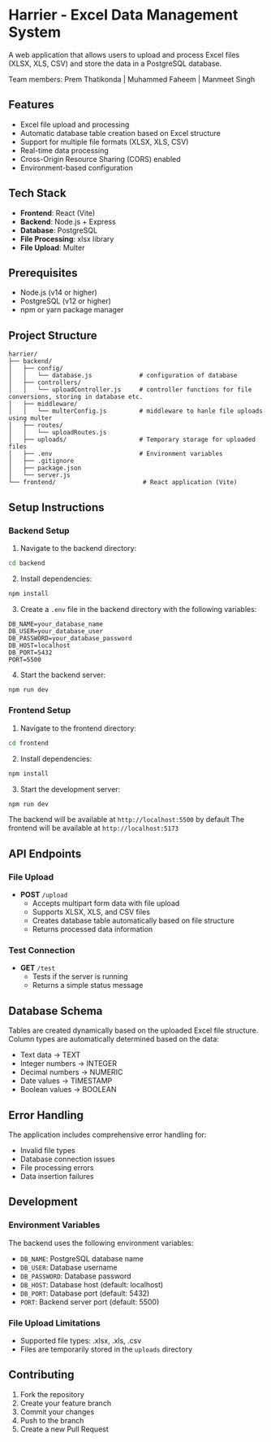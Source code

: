 # Harrier - Excel Data Management System

A web application that allows users to upload and process Excel files (XLSX, XLS, CSV) and store the data in a PostgreSQL database.

Team members:
Prem Thatikonda | Muhammed Faheem | Manmeet Singh

## Features

- Excel file upload and processing
- Automatic database table creation based on Excel structure
- Support for multiple file formats (XLSX, XLS, CSV)
- Real-time data processing
- Cross-Origin Resource Sharing (CORS) enabled
- Environment-based configuration

## Tech Stack

- **Frontend**: React (Vite)
- **Backend**: Node.js + Express
- **Database**: PostgreSQL
- **File Processing**: xlsx library
- **File Upload**: Multer

## Prerequisites

- Node.js (v14 or higher)
- PostgreSQL (v12 or higher)
- npm or yarn package manager

## Project Structure

```plaintext
harrier/
├── backend/
│   ├── config/
│   │   └── database.js             # configuration of database
│   ├── controllers/
│   │   └── uploadController.js     # controller functions for file conversions, storing in database etc.
│   ├── middleware/
│   │   └── multerConfig.js         # middleware to hanle file uploads using multer
│   ├── routes/
│   │   └── uploadRoutes.js
│   ├── uploads/                    # Temporary storage for uploaded files
│   ├── .env                        # Environment variables
│   ├── .gitignore
│   ├── package.json
│   └── server.js
└── frontend/                        # React application (Vite)
```

## Setup Instructions

### Backend Setup

1. Navigate to the backend directory:
```bash
cd backend
```

2. Install dependencies:
```bash
npm install
```

3. Create a `.env` file in the backend directory with the following variables:
```plaintext
DB_NAME=your_database_name
DB_USER=your_database_user
DB_PASSWORD=your_database_password
DB_HOST=localhost
DB_PORT=5432
PORT=5500
```

4. Start the backend server:
```bash
npm run dev
```

### Frontend Setup

1. Navigate to the frontend directory:
```bash
cd frontend
```

2. Install dependencies:
```bash
npm install
```

3. Start the development server:
```bash
npm run dev
```

The backend will be available at `http://localhost:5500` by default
The frontend will be available at `http://localhost:5173`

## API Endpoints

### File Upload
- **POST** `/upload`
  - Accepts multipart form data with file upload
  - Supports XLSX, XLS, and CSV files
  - Creates database table automatically based on file structure
  - Returns processed data information

### Test Connection
- **GET** `/test`
  - Tests if the server is running
  - Returns a simple status message

## Database Schema

Tables are created dynamically based on the uploaded Excel file structure. Column types are automatically determined based on the data:
- Text data → TEXT
- Integer numbers → INTEGER
- Decimal numbers → NUMERIC
- Date values → TIMESTAMP
- Boolean values → BOOLEAN

## Error Handling

The application includes comprehensive error handling for:
- Invalid file types
- Database connection issues
- File processing errors
- Data insertion failures

## Development

### Environment Variables

The backend uses the following environment variables:
- `DB_NAME`: PostgreSQL database name
- `DB_USER`: Database username
- `DB_PASSWORD`: Database password
- `DB_HOST`: Database host (default: localhost)
- `DB_PORT`: Database port (default: 5432)
- `PORT`: Backend server port (default: 5500)

### File Upload Limitations

- Supported file types: .xlsx, .xls, .csv
- Files are temporarily stored in the `uploads` directory

## Contributing

1. Fork the repository
2. Create your feature branch
3. Commit your changes
4. Push to the branch
5. Create a new Pull Request
